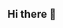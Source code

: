 ## Hi there 👋

<!--
*# Hi, I'm Decko 👋

💻 Web Developer | 🚀 Learning Node.js & Express | 🌍 From Kenya  

### About Me
- 🔭 Currently working on a billing system project  
- 🌱 Exploring APIs and WebSockets  
- ⚡ Fun fact: I love turning old hardware into art  

### Connect with Me  
